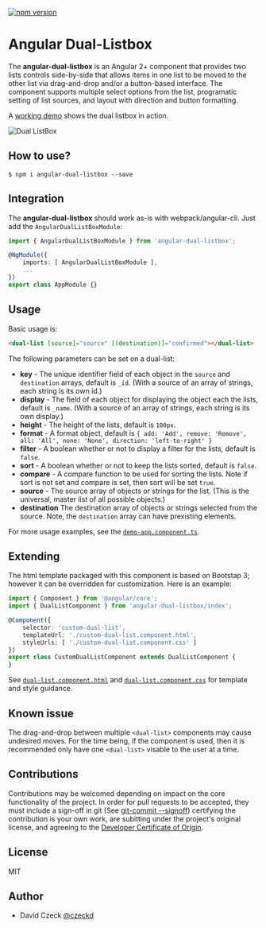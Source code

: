 [![npm version](https://badge.fury.io/js/angular-dual-listbox.svg)](https://badge.fury.io/js/angular-dual-listbox)

Angular Dual-Listbox
=========

The **angular-dual-listbox** is an Angular 2+ component that provides two lists controls side-by-side that allows items in one list to be moved to the other list via drag-and-drop and/or a button-based interface. 
The component supports multiple select options from the list, programatic setting of list sources, and layout with direction and button formatting.

A [working demo](http://czeckd.github.io/angular-dual-listbox/demo/) shows the dual listbox in action.

![Dual ListBox](http://czeckd.github.io/angular-dual-listbox/images/dual-listbox.png)

## How to use?
```
$ npm i angular-dual-listbox --save
```

## Integration
The **angular-dual-listbox** should work as-is with webpack/angular-cli. Just add the ``AngularDualListBoxModule``:
```typescript
import { AngularDualListBoxModule } from 'angular-dual-listbox';

@NgModule({
    imports: [ AngularDualListBoxModule ],
    ...
})
export class AppModule {}
```

## Usage
Basic usage is:
```html
<dual-list [source]="source" [(destination)]="confirmed"></dual-list>
```
The following parameters can be set on a dual-list: 
- **key** - The unique identifier field of each object in the `source` and 
`destination` arrays, default is ``_id``. (With a source of an array of strings, each string is its own id.)
- **display** - The field of each object for displaying the object each the
lists, default is ``_name``. (With a source of an array of strings, each string is its own display.)
- **height** - The height of the lists, default is ``100px``.
- **format** - A format object, default is ``{ add: 'Add', remove: 'Remove', all: 'All', none: 'None', direction: 'left-to-right' }``
- **filter** - A boolean whether or not to display a filter for the lists, default is ``false``.
- **sort** - A boolean whether or not to keep the lists sorted, default is ``false``.
- **compare** - A compare function to be used for sorting the lists. Note if
sort is not set and compare is set, then sort will be set ``true``.
- **source** - The source array of objects or strings for the list. (This is the universal, master list of all possible objects.)
- **destination** The destination array of objects or strings selected from the source.
Note, the ``destination`` array can have prexisting elements.

For more usage examples, see the [`demo-app.component.ts`](https://github.com/czeckd/angular-dual-listbox/blob/master/app/demo-app.component.ts).

## Extending
The html template packaged with this component is based on Bootstap 3; however it can be overridden for customization. Here is an example:

```typescript
import { Component } from '@angular/core';
import { DualListComponent } from 'angular-dual-listbox/index';

@Component({
    selector: 'custom-dual-list',
    templateUrl: './custom-dual-list.component.html',
    styleUrls: [ './custom-dual-list.component.css' ]
})
export class CustomDualListComponent extends DualListComponent {
}
```
See [`dual-list.component.html`](https://github.com/czeckd/angular-dual-listbox/blob/master/lib/dual-list.component.html) and [`dual-list.component.css`](https://github.com/czeckd/angular-dual-listbox/blob/master/lib/dual-list.component.css) for template and style guidance.

## Known issue
The drag-and-drop between multiple ``<dual-list>`` components may cause 
undesired moves. For the time being, if the component is used, then it
is recommended only have one ``<dual-list>`` visable to the user at a time.

## Contributions

Contributions may be welcomed depending on impact on the core functionality of the project. In order for pull requests to be accepted, they must include a sign-off in git (See [git-commit
--signoff](https://git-scm.com/docs/git-commit)) certifying the contribution is your own work, are subitting under the project's original license, and agreeing to the [Developer Certificate of
Origin](https://developercertificate.org/).

## License
MIT

## Author
- David Czeck [@czeckd](https://github.com/czeckd)
